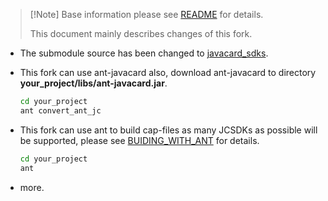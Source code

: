 >[!Note] Base information please see [README](README.md) for details.
>
>This document mainly describes changes of this fork.

- The submodule source has been changed to [javacard_sdks](git@github.com:ibaibing/javacard_sdks.git).

- This fork can use ant-javacard also, download ant-javacard to directory **your_project/libs/ant-javacard.jar**.

  ```bash
  cd your_project
  ant convert_ant_jc
  ```

- This fork can use ant to build cap-files as many JCSDKs as possible will be supported, please see [BUIDING_WITH_ANT](https://github.com/ibaibing/building-javacard-applet/blob/main/BUIDING_WITH_ANT.md) for details.

  ```bash
  cd your_project
  ant
  ```

- more.

